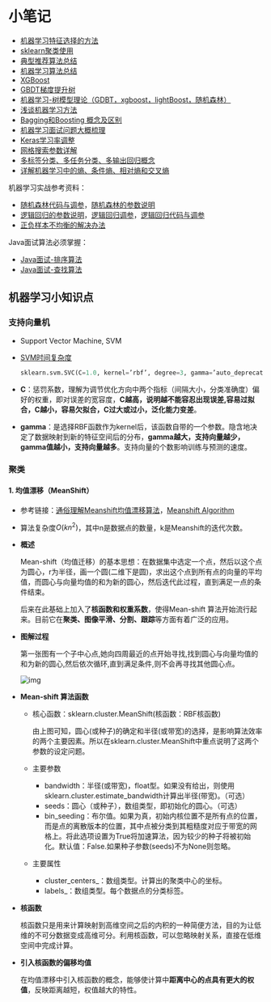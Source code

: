 # 小笔记

- [机器学习特征选择的方法](https://www.cnblogs.com/bonelee/p/8632866.html)
- [sklearn聚类使用](https://www.cnblogs.com/little-horse/p/7367407.html)
- [典型推荐算法总结](https://blog.csdn.net/u011095110/article/details/84403564)
- [机器学习算法总结](https://www.cnblogs.com/jiangxinyang/p/9217424.html)
- [XGBoost](https://www.hrwhisper.me/machine-learning-xgboost/)
- [GBDT梯度提升树](https://blog.csdn.net/weixin_42933718/article/details/88421574#GBDT_2)
- [机器学习-树模型理论（GDBT，xgboost，lightBoost，随机森林）](https://www.cnblogs.com/onemorepoint/p/9799124.html)
- [浅谈机器学习方法](https://www.cnblogs.com/flippedkiki/p/7209076.html?utm_source=itdadao&utm_medium=referral)
- [Bagging和Boosting 概念及区别](https://www.cnblogs.com/gczr/p/7097442.html)
- [机器学习面试问题大概梳理](https://www.cnblogs.com/gczr/p/6829176.html)
- [Keras学习率调整](https://www.cnblogs.com/nxf-rabbit75/p/10564888.html)
- [网格搜索参数详解](https://blog.csdn.net/CherDW/article/details/54970366)
- [多标签分类、多任务分类、多输出回归概念](https://blog.csdn.net/zb1165048017/article/details/77882600)
- [详解机器学习中的熵、条件熵、相对熵和交叉熵](https://www.cnblogs.com/kyrieng/p/8694705.html)

机器学习实战参考资料：

- [随机森林代码与调参](https://www.jianshu.com/p/5354f2a42a73)，[随机森林的参数说明](https://www.cnblogs.com/gczr/p/7141712.html)
- [逻辑回归的参数说明](https://blog.csdn.net/sun_shengyun/article/details/53811483)，[逻辑回归调参](https://www.jianshu.com/p/99ceb640efc5)，[逻辑回归代码与调参](https://www.cnblogs.com/onemorepoint/p/9486998.html?utm_source=debugrun&utm_medium=referral)
- [正负样本不均衡的解决办法](https://blog.csdn.net/jemila/article/details/77992967)

Java面试算法必须掌握：

- [Java面试-排序算法](https://blog.csdn.net/weixin_41835916/article/details/81661314)
- [Java面试-查找算法](https://blog.csdn.net/babylorin/article/details/67638156)

## 机器学习小知识点

### 支持向量机

- Support Vector Machine, SVM

- [SVM时间复杂度](https://blog.csdn.net/iteye_12567/article/details/81921956)

  ```python
  sklearn.svm.SVC(C=1.0, kernel=’rbf’, degree=3, gamma=’auto_deprecated’, coef0=0.0, shrinking=True, probability=False, tol=0.001, cache_size=200, class_weight=None, verbose=False, max_iter=-1, decision_function_shape=’ovr’, random_state=None)
  ```

- **C**：惩罚系数，理解为调节优化方向中两个指标（间隔大小，分类准确度）偏好的权重，即对误差的宽容度，**C越高，说明越不能容忍出现误差,容易过拟合，C越小，容易欠拟合，C过大或过小，泛化能力变差**。

- **gamma**：是选择RBF函数作为kernel后，该函数自带的一个参数。隐含地决定了数据映射到新的特征空间后的分布，**gamma越大，支持向量越少，gamma值越小，支持向量越多**。支持向量的个数影响训练与预测的速度。

### 聚类

#### 1. 均值漂移（MeanShift）

- 参考链接：[通俗理解Meanshift均值漂移算法](https://www.cnblogs.com/lowbi/p/10733733.html)，[Meanshift Algorithm](http://www.chioka.in/meanshift-algorithm-for-the-rest-of-us-python/)

- 算法复杂度$O(kn^2)$，其中n是数据点的数量，k是Meanshift的迭代次数。

- **概述**

  Mean-shift（均值迁移）的基本思想：在数据集中选定一个点，然后以这个点为圆心，r为半径，画一个圆(二维下是圆)，求出这个点到所有点的向量的平均值，而圆心与向量均值的和为新的圆心，然后迭代此过程，直到满足一点的条件结束。

  后来在此基础上加入了**核函数和权重系数**，使得Mean-shift 算法开始流行起来。目前它在**聚类、图像平滑、分割、跟踪**等方面有着广泛的应用。

- **图解过程**

  第一张图有一个子中心点,她向四周最近的点开始寻找,找到圆心与向量均值的和为新的圆心,然后依次循环,直到满足条件,则不会再寻找其他圆心点。

  ![img](https://img2018.cnblogs.com/blog/1567636/201904/1567636-20190419074346180-717338129.png)

- **Mean-shift 算法函数**

  - 核心函数：sklearn.cluster.MeanShift(核函数：RBF核函数)

    由上图可知，圆心(或种子)的确定和半径(或带宽)的选择，是影响算法效率的两个主要因素。所以在sklearn.cluster.MeanShift中重点说明了这两个参数的设定问题。

  - 主要参数

    - bandwidth：半径(或带宽)，float型。如果没有给出，则使用sklearn.cluster.estimate_bandwidth计算出半径(带宽)。（可选）
    - seeds：圆心（或种子），数组类型，即初始化的圆心。（可选）
    - bin_seeding：布尔值。如果为真，初始内核位置不是所有点的位置，而是点的离散版本的位置，其中点被分类到其粗糙度对应于带宽的网格上。将此选项设置为True将加速算法，因为较少的种子将被初始化。默认值：False.如果种子参数(seeds)不为None则忽略。

  - 主要属性

    - cluster_centers_：数组类型。计算出的聚类中心的坐标。
    - labels_：数组类型。每个数据点的分类标签。

- **核函数**

  核函数只是用来计算映射到高维空间之后的内积的一种简便方法，目的为让低维的不可分数据变成高维可分。利用核函数，可以忽略映射关系，直接在低维空间中完成计算。

- **引入核函数的偏移均值**

  在均值漂移中引入核函数的概念，能够使计算中**距离中心的点具有更大的权值**，反映距离越短，权值越大的特性。

  
